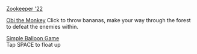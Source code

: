 [Zookeeper '22](https://alexzrowe.github.io/Zookeeper-22/)

[Obi the Monkey](https://alexzrowe.github.io/Obi-the-Monkey/)
Click to throw bananas, make your way through the forest to defeat the enemies within.

[Simple Balloon Game](https://alexzrowe.github.io/Simple-Balloon-Game/) <br>
Tap SPACE to float up
